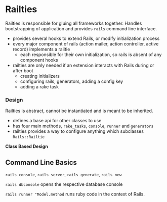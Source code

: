 # Railties
Railties is responsible for gluing all frameworks together. Handles bootstrapping of application and provides `rails` command line interface.
- provides several hooks to extend Rails, or modify initialization process
- every major component of rails (action mailer, action controller, active record) implements a railtie
  - each responsible for their own initialization, so rails is absent of any component hooks 
- railties are only needed if an extension interacts with Rails during or after boot
  - creating initializers
  - configuring rails, generators, adding a config key
  - adding a rake task

### Design
Railties is abstract, cannot be instantiated and is meant to be inherited.
- defines a base api for other classes to use
- has four main methods, `rake_tasks`, `console`, `runner` and `generators`
- railties provides a way to configure anything which subclasses `Rails::Railtie`

**Class Based Design** 

## Command Line Basics
`rails console`, `rails server`, `rails generate`, `rails new`

`rails dbconsole` opens the respective database console

`rails runner "Model.method` runs ruby code in the context of Rails.
